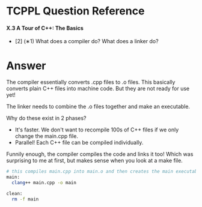 # TCPPL Question Reference

#### X.3 A Tour of C++: The Basics

- [2] (∗1) What does a compiler do? What does a linker do?

# Answer

The compiler essentially converts .cpp files to .o files. This basically
converts plain C++ files into machine code. But they are not ready for
use yet!

The linker needs to combine the .o files together and make an executable.

Why do these exist in 2 phases?

- It's faster. We don't want to recompile 100s of C++ files if we
  only change the main.cpp file.
- Parallel! Each C++ file can be compiled individually.

Funnily enough, the compiler compiles the code and links it too! Which was
surprising to me at first, but makes sense when you look at a make file.

```bash
# this compiles main.cpp into main.o and then creates the main executable
main:
  clang++ main.cpp -o main

clean:
  rm -f main
```
